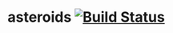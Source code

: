 asteroids [![Build Status](https://travis-ci.org/ec-sft/asteroids.png?branch=master)](https://travis-ci.org/ec-sft/asteroids)
=========
